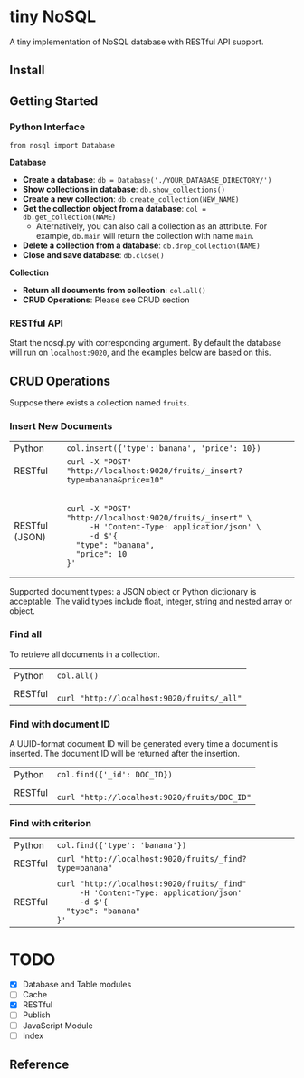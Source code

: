 # tiny NoSQL
A tiny implementation of NoSQL database with RESTful API support.

## Install

## Getting Started

### Python Interface

```
from nosql import Database
```
**Database**
- **Create a database**: `db = Database('./YOUR_DATABASE_DIRECTORY/')`
- **Show collections in database**: `db.show_collections()`
- **Create a new collection**: `db.create_collection(NEW_NAME)`
- **Get the collection object from a database**: `col = db.get_collection(NAME)`
  - Alternatively, you can also call a collection as an attribute. For example, `db.main` will return the collection with name `main`.
- **Delete a collection from a database**: `db.drop_collection(NAME)` 
- **Close and save database**: `db.close()`

**Collection**
- **Return all documents from collection**: `col.all()`
- **CRUD Operations**: Please see CRUD section

### RESTful API

Start the nosql.py with corresponding argument. By default the database will run on `localhost:9020`, and the examples below are based on this.

## CRUD Operations

Suppose there exists a collection named `fruits`.

### Insert New Documents


<table>

<tr><td>Python</td><td><code>col.insert({'type':'banana', 'price': 10})</code></td>
</tr>

<tr><td>RESTful</td><td>
<code>curl -X "POST" "http://localhost:9020/fruits/_insert?type=banana&price=10"</code>
</td></tr>

<tr><td>RESTful (JSON)</td><td><pre><code>
curl -X "POST" "http://localhost:9020/fruits/_insert" \
     -H 'Content-Type: application/json' \
     -d $'{
  "type": "banana",
  "price": 10
}'
</code></pre>
</td>
</tr>
</table>

Supported document types: a JSON object or Python dictionary is acceptable. The valid types include float, integer, string and nested array or object.


### Find all

To retrieve all documents in a collection. 

<table>

<tr><td>Python</td><td><code>col.all()</code></td>
</tr>

<tr><td>RESTful</td><td>
<code>
curl "http://localhost:9020/fruits/_all"
</code></td></tr>
</table>





### Find with document ID
A UUID-format document ID will be generated every time a document is inserted. The document ID will be returned after the insertion. 
<table>

<tr><td>Python</td><td><code>col.find({'_id': DOC_ID})</code></td>
</tr>

<tr><td>RESTful</td><td>
<code>
curl "http://localhost:9020/fruits/DOC_ID"
</code></td></tr>
</table>

### Find with criterion

<table>
<tr><td>Python</td><td><code>col.find({'type': 'banana'})</code></td>
</tr>

<tr><td>RESTful</td><td>
<code>curl "http://localhost:9020/fruits/_find?type=banana"</code>
</td></tr>

<tr><td></td><td></td>
</tr>

<tr><td>RESTful</td><td>
<code>curl "http://localhost:9020/fruits/_find" 
     -H 'Content-Type: application/json' 
     -d $'{
  "type": "banana"
}'
</code>
</td>
</tr>
</table>




# TODO

-[x] Database and Table modules
-[ ] Cache
-[x] RESTful
-[ ] Publish
-[ ] JavaScript Module
-[ ] Index

## Reference

